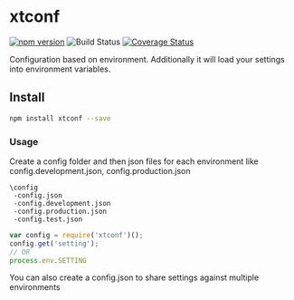 # xtconf

[![npm version](https://badge.fury.io/js/xtconf.svg)](https://badge.fury.io/js/xtconf) ![Build Status](https://img.shields.io/circleci/project/github/Kevnz/xtconf/master.svg) [![Coverage Status](https://coveralls.io/repos/github/Kevnz/xtconf/badge.svg?branch=master)](https://coveralls.io/github/Kevnz/xtconf?branch=master)

Configuration based on environment. Additionally it will load your settings into environment variables.

## Install

```bash
npm install xtconf --save
```

### Usage

Create a config folder and then json files for each environment like config.development.json, config.production.json

```
\config
 -config.json
 -config.development.json
 -config.production.json
 -config.test.json
```

```js
var config = require('xtconf')();
config.get('setting');
// OR
process.env.SETTING
```

You can also create a config.json to share settings against multiple environments

